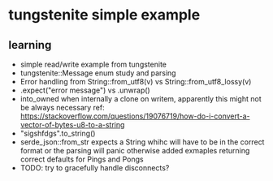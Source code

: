 # tungstenite simple example

## learning

- simple read/write example from tungstenite
- tungstenite::Message enum study and parsing
- Error handling from String::from_utf8(v) vs String::from_utf8_lossy(v)
- .expect("error message") vs .unwrap()
- into_owned when internally a clone on writem, apparently this might not be always necessary
ref: https://stackoverflow.com/questions/19076719/how-do-i-convert-a-vector-of-bytes-u8-to-a-string
- "sigshfdgs".to_string()
- serde_json::from_str expects a String whihc will have to be in the correct format or the parsing will panic otherwise
added exmaples returning correct defaults for Pings and Pongs
- TODO: try to gracefully handle disconnects?